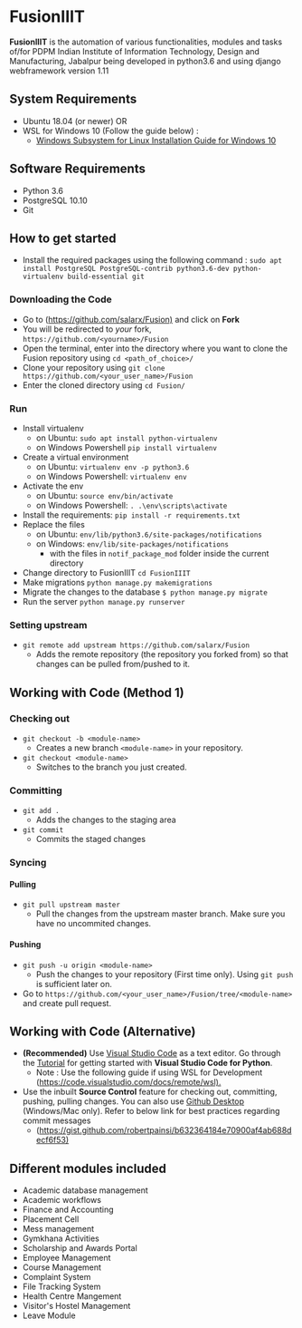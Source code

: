 # FusionIIIT

**FusionIIIT** is the automation of various functionalities, modules and tasks of/for PDPM Indian Institute of Information Technology, Design and Manufacturing, Jabalpur being developed in python3.6 and using django webframework version 1.11

## System Requirements

* Ubuntu 18.04 (or newer) OR
* WSL for Windows 10 \(Follow the guide below\) :
  * [Windows Subsystem for Linux Installation Guide for Windows 10](https://docs.microsoft.com/en-us/windows/wsl/install-win10)

## Software Requirements

* Python 3.6
* PostgreSQL 10.10
* Git

## How to get started

* Install the required packages using the following command :
`sudo apt install PostgreSQL PostgreSQL-contrib python3.6-dev python-virtualenv build-essential git`

### Downloading the Code

* Go to (<https://github.com/salarx/Fusion)> and click on **Fork**
* You will be redirected to *your* fork, `https://github.com/<yourname>/Fusion`
* Open the terminal, enter into the directory where you want to clone the Fusion repository using `cd <path_of_choice>/`
* Clone your repository using `git clone https://github.com/<your_user_name>/Fusion`
* Enter the cloned directory using `cd Fusion/`

### Run

* Install virtualenv  
  * on Ubuntu: `sudo apt install python-virtualenv`  
  * on Windows Powershell `pip install virtualenv`  
* Create a virtual environment  
  * on Ubuntu: `virtualenv env -p python3.6`  
  * on Windows Powershell: `virtualenv env`
* Activate the env
  * on Ubuntu: `source env/bin/activate`  
  * on Windows Powershell: `. .\env\scripts\activate`  
* Install the requirements: `pip install -r requirements.txt`
* Replace the files
  * on Ubuntu: `env/lib/python3.6/site-packages/notifications`
  * on Windows: `env/lib/site-packages/notifications`
    * with the files in `notif_package_mod` folder inside the current directory
* Change directory to FusionIIIT `cd FusionIIIT`
* Make migrations `python manage.py makemigrations`  
* Migrate the changes to the database `$ python manage.py migrate`  
* Run the server `python manage.py runserver`

### Setting upstream

* `git remote add upstream https://github.com/salarx/Fusion`
  * Adds the remote repository (the repository you forked from) so that changes can be pulled from/pushed to it.

## Working with Code \(Method 1\)

### Checking out

* `git checkout -b <module-name>`
  * Creates a new branch `<module-name>` in your repository.
* `git checkout <module-name>`
  * Switches to the branch you just created.

### Committing

* `git add .`
  * Adds the changes to the staging area
* `git commit`
  * Commits the staged changes

### Syncing

#### Pulling

* `git pull upstream master`
  * Pull the changes from the upstream master branch. Make sure you have no uncommited changes.

#### Pushing

* `git push -u origin <module-name>`
  * Push the changes to your repository \(First time only\). Using `git push` is sufficient later on. 
* Go to `https://github.com/<your_user_name>/Fusion/tree/<module-name>` and create pull request.

## Working with Code \(Alternative\)

* **(Recommended)** Use [Visual Studio Code](https://code.visualstudio.com/) as a text editor. Go through the [Tutorial](https://code.visualstudio.com/docs/python/python-tutorial) for getting started with **Visual Studio Code for Python**.
  * Note : Use the following guide if using WSL for Development (<https://code.visualstudio.com/docs/remote/wsl).>
* Use the inbuilt **Source Control** feature for checking out, committing, pushing, pulling changes. You can also use [Github Desktop](https://desktop.github.com/) \(Windows/Mac only\).
    Refer to below link for best practices regarding commit messages
  * (<https://gist.github.com/robertpainsi/b632364184e70900af4ab688decf6f53)>

## Different modules included

* Academic database management  
* Academic workflows  
* Finance and Accounting  
* Placement Cell  
* Mess management  
* Gymkhana Activities  
* Scholarship and Awards Portal  
* Employee Management  
* Course Management  
* Complaint System  
* File Tracking System  
* Health Centre Mangement  
* Visitor's Hostel Management  
* Leave Module
